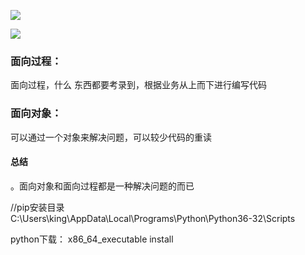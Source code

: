 ![ ](https://upload-images.jianshu.io/upload_images/14371339-18e1ff2dedb64474.png?imageMogr2/auto-orient/strip%7CimageView2/2/w/1240)
 
 ![ ](https://upload-images.jianshu.io/upload_images/14371339-e5598c2257d253d2.png?imageMogr2/auto-orient/strip%7CimageView2/2/w/1240)
 
 
 
 
  
### 面向过程：
 面向过程，什么 东西都要考录到，根据业务从上而下进行编写代码
 
### 面向对象：
 
可以通过一个对象来解决问题，可以较少代码的重读


#### 总结
。面向对象和面向过程都是一种解决问题的而已

//pip安装目录  
C:\Users\king\AppData\Local\Programs\Python\Python36-32\Scripts


python下载： x86_64_executable install